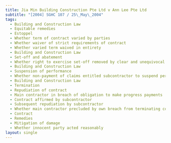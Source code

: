 ```yaml
---
title: Jia Min Building Construction Pte Ltd v Ann Lee Pte Ltd
subtitle: "[2004] SGHC 107 / 25\_May\_2004"
tags:
  - Building and Construction Law
  - Equitable remedies
  - Estoppel
  - Whether term of contract varied by parties
  - Whether waiver of strict requirements of contract
  - Whether varied term waived in entirety
  - Building and Construction Law
  - Set-off and abatement
  - Whether right to exercise set-off removed by clear and unequivocal words
  - Building and Construction Law
  - Suspension of performance
  - Whether non-payment of claims entitled subcontractor to suspend performance
  - Building and Construction Law
  - Termination
  - Repudiation of contract
  - Main contractor in breach of obligation to make progress payments
  - Contract affirmed by subcontractor
  - Subsequent repudiation by subcontractor
  - Whether main contractor precluded by own breach from terminating contract
  - Contract
  - Remedies
  - Mitigation of damage
  - Whether innocent party acted reasonably
layout: single
---
```


